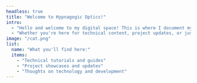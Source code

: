 ```yaml
---
headless: true
title: "Welcome to Hypnagogic Optics!"
intro: 
  - "Hello and welcome to my digital space! This is where I document my journey through technology, share insights, and connect with fellow enthusiasts."
  - "Whether you're here for technical content, project updates, or just browsing around, I hope you find something interesting."
image: "/cat.png"
list:
  name: "What you'll find here:"
  items: 
    - "Technical tutorials and guides"
    - "Project showcases and updates"
    - "Thoughts on technology and development"
---
```

